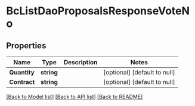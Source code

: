 # BcListDaoProposalsResponseVoteNo

## Properties
Name | Type | Description | Notes
------------ | ------------- | ------------- | -------------
**Quantity** | **string** |  | [optional] [default to null]
**Contract** | **string** |  | [optional] [default to null]

[[Back to Model list]](../README.md#documentation-for-models) [[Back to API list]](../README.md#documentation-for-api-endpoints) [[Back to README]](../README.md)


